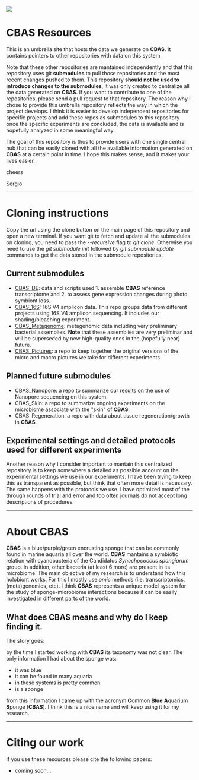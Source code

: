 
![](CBAS.jpg)

# CBAS Resources

This is an umbrella site that hosts the data we generate on **CBAS**. It contains pointers to other repositories with data on this system.

Note that these other repositories are mantained independently and that this repository uses git **submodules** to pull those repositories and the most recent changes pushed to them. This repository **should not be used to introduce changes to the submodules**, it was only created to centralize all the data generated on **CBAS**. If you want to contribute to one of the repositories, please send a pull request to that repository. The reason why I chose to provide this umbrella repository reflects the way in which the project develops. I think it is easier to develop independent repositories for specific projects and add these repos as submodules to this repository once the specific experiments are concluded, the data is available and is hopefully analyzed in some meaningful way.

The goal of this repository is thus to provide users with one single central hub that can be easily cloned with all the available information generated on **CBAS** at a certain point in time. I hope this makes sense, and it makes your lives easier.

cheers

Sergio

***

# Cloning instructions

Copy the url using the clone button on the main page of this repository and open a new terminal. If you want git to fetch and update all the submodules on cloning, you need to pass the *--recursive* flag to *git clone*. Otherwise you need to use the *git submodule init* followed by *git submodule update* commands to get the data stored in the submodule repositories.

## Current submodules

 - [CBAS_DE](https://github.com/sevragorgia/CBAS_DE): data and scripts used 1. assemble **CBAS** reference transcriptome and 2. to assess gene expression changes during photo symbiont loss.
 - [CBAS_16S](https://github.com/sevragorgia/CBAS_16S): 16S V4 amplicon data. This repo groups data from different projects using 16S V4 amplicon sequencing. It includes our shading/bleaching experiment.
 - [CBAS_Metagenome](https://github.com/sevragorgia/CBAS_Metagenome): metagenomic data including very preliminary bacterial assemblies. **Note** that these assemblies are very preliminar and will be superseded by new high-quality ones in the (hopefully near) future.
 - [CBAS_Pictures](https://github.com/sevragorgia/CBAS_Pictures): a repo to keep together the original versions of the micro and macro pictures we take for different experiments.

## Planned future submodules

 - CBAS_Nanopore: a repo to summarize our results on the use of Nanopore sequencing on this system.
 - CBAS_Skin: a repo to summarize ongoing experiments on the microbiome associate with the "skin" of **CBAS**.
 - CBAS_Regeneration: a repo with data about tissue regeneration/growth in **CBAS**.

## Experimental settings and detailed protocols used for different experiments

Another reason why I consider important to mantain this centralized repository is to keep somewhere a detailed as possible account on the experimental settings we use in our experiments. I have been trying to keep this as transparent as possible, but think that often more detail is necessary. The same happens with the protocols we use. I have optimized most of the through rounds of trial and error and too often journals do not accept long descriptions of procedures. 

***

# About **CBAS** 

**CBAS** is a blue/purple/green encrusting sponge that can be commonly found in marine aquaria all over the world. **CBAS** mantains a symbiotic relation with cyanobacteria of the Candidatus *Synechococcus spongiarum* group. In addition, other bacteria (at least 6 more) are present in its microbiome. The main objective of my research is to understand how this holobiont works. For this I mostly use *omic* methods (i.e. transcriptomics, (meta)genomics, etc). I think **CBAS** represents a unique model  system for the study of sponge-microbiome interactions because it can be easily investigated in different parts of the world.

## What does CBAS means and why do I keep finding it.

The story goes:

by the time I started working with **CBAS** its taxonomy was not clear. The only information I had about the sponge was:

 - it was blue
 - it can be found in many aquaria
 - in these systems is pretty common
 - is a sponge

from this information I came up with the acronym **C**ommon **Blue** **A**quarium **S**ponge (**CBAS**). I think this is a nice name and will keep using it for my research.

***

# Citing our work

If you use these resources please cite the following papers:
 - coming soon...

